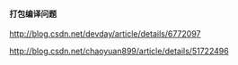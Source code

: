 #### 打包编译问题

http://blog.csdn.net/devday/article/details/6772097

http://blog.csdn.net/chaoyuan899/article/details/51722496
